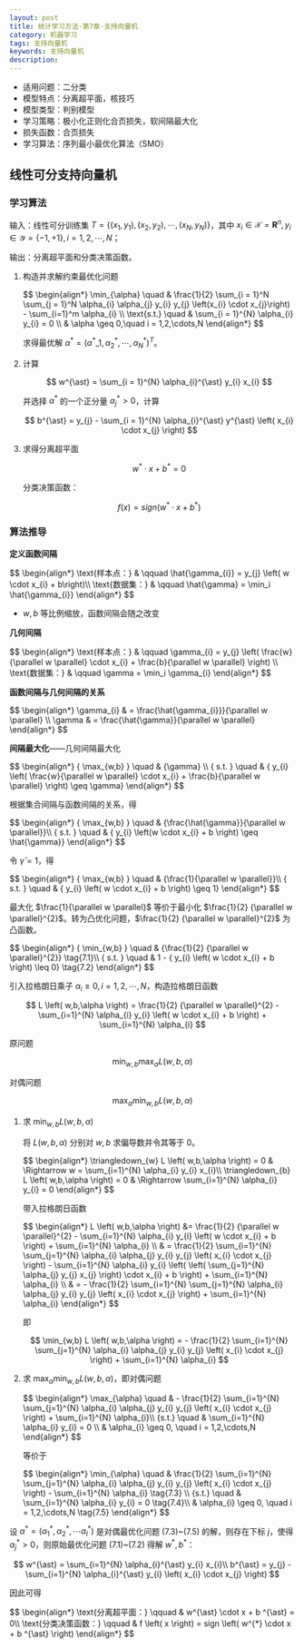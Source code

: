 ```yaml
---
layout: post
title: 统计学习方法-第7章-支持向量机
category: 机器学习
tags: 支持向量机
keywords: 支持向量机
description:
---
```


- 适用问题：二分类
- 模型特点：分离超平面，核技巧
- 模型类型：判别模型
- 学习策略：极小化正则化合页损失，软间隔最大化
- 损失函数：合页损失
- 学习算法：序列最小最优化算法（SMO）

## 线性可分支持向量机

### 学习算法

输入：线性可分训练集 $T = \{ \left(x_{1},y_{1}\right),\left(x_{2},y_{2}\right), \cdots ,\left(x_{N},y_{N}\right) \}$，其中 $x_{i} \in \mathcal{X} = \mathbf{R}^{n},y_{i} \in \mathcal{Y} = \{ -1,+1 \},i = 1,2,\cdots,N$；

输出：分离超平面和分类决策函数。

1. 构造并求解约束最优化问题

    <div>
    $$
    \begin{align*}
    \min_{\alpha} \quad & \frac{1}{2} \sum_{i = 1}^N \sum_{j = 1}^N \alpha_{i} \alpha_{j} y_{i} y_{j} \left(x_{i} \cdot x_{j}\right) - \sum_{i=1}^m \alpha_{i} \\
    \text{s.t.} \quad & \sum_{i = 1}^{N} \alpha_{i} y_{i} = 0 \\
    & \alpha \geq 0,\quad i = 1,2,\cdots,N
    \end{align*}
    $$
    </div>

    求得最优解 $\alpha^{\ast} = \left(\alpha^{\ast}\_{1},\alpha_{2}^{\ast},\cdots,\alpha^{\ast}_{N} \right)^{T}$。

2. 计算

    $$
    w^{\ast} = \sum_{i = 1}^{N} \alpha_{i}^{\ast} y_{i} x_{i}
    $$

    并选择 $\alpha^{\ast}$ 的一个正分量 $\alpha_{j}^{\ast} > 0$，计算

    $$
    b^{\ast} = y_{j} - \sum_{i = 1}^{N} \alpha_{i}^{\ast} y^{\ast} \left( x_{i} \cdot x_{j} \right)
    $$

3. 求得分离超平面

    $$
    w^{\ast} \cdot x + b ^{\ast} = 0
    $$

    分类决策函数：

    $$
    f \left( x \right) = sign \left( w^{*} \cdot x + b ^{\ast} \right)
    $$

### 算法推导

**定义函数间隔**

<div>
$$
\begin{align*}
\text{样本点：} & \qquad \hat{\gamma_{i}} = y_{j} \left( w \cdot x_{i} + b\right)\\ \text{数据集：} & \qquad \hat{\gamma} = \min_i \hat{\gamma_{i}}
\end{align*}
$$
</div>

- $w,b$ 等比例缩放，函数间隔会随之改变

**几何间隔**

<div>
$$
\begin{align*}
\text{样本点：} & \qquad \gamma_{i} = y_{j} \left( \frac{w}{\parallel w \parallel} \cdot x_{i} + \frac{b}{\parallel w \parallel} \right) \\
\text{数据集：} & \qquad \gamma = \min_i \gamma_{i}
\end{align*}
$$
</div>

**函数间隔与几何间隔的关系**

<div>
$$
\begin{align*}
\gamma_{i} & = \frac{\hat{\gamma_{i}}}{\parallel w \parallel} \\
\gamma & = \frac{\hat{\gamma}}{\parallel w \parallel}
\end{align*}
$$
</div>

**间隔最大化**——几何间隔最大化

<div>
$$
\begin{align*}
{ \max_{w,b} } \quad & {\gamma} \\ 
{ s.t. } \quad & { y_{i} \left( \frac{w}{\parallel w \parallel} \cdot x_{i} + \frac{b}{\parallel w \parallel} \right) \geq \gamma} 
\end{align*}
$$
</div>

根据集合间隔与函数间隔的关系，得

<div>
$$
\begin{align*}
{ \max_{w,b} } \quad & {\frac{\hat{\gamma}}{\parallel w \parallel}}\\ 
{ s.t. } \quad & { y_{i} \left(w \cdot x_{i} + b \right) \geq \hat{\gamma}}
\end{align*}
$$
</div>

令 $\hat{\gamma} = 1$，得

<div>
$$
\begin{align*}
{ \max_{w,b} } \quad & {\frac{1}{\parallel w \parallel}}\\ 
{ s.t. } \quad & { y_{i} \left( w \cdot x_{i} + b \right) \geq 1} 
\end{align*}
$$
</div>

最大化 $\frac{1}{\parallel w \parallel}$ 等价于最小化 $\frac{1}{2} {\parallel w \parallel}^{2}$。转为凸优化问题，$\frac{1}{2} {\parallel w \parallel}^{2}$ 为凸函数。

<div>
$$
\begin{align*}
{ \min_{w,b} } \quad & {\frac{1}{2} {\parallel w \parallel}^{2}} \tag{7.1}\\ 
{ s.t. } \quad & 1 - { y_{i} \left( w \cdot x_{i} + b \right) \leq 0} \tag{7.2}
\end{align*}
$$
</div>

引入拉格朗日乘子 $\alpha_{i} \geq 0, i = 1,2,\cdots,N$，构造拉格朗日函数

$$
L \left( w,b,\alpha \right) = \frac{1}{2} {\parallel w \parallel}^{2} - \sum_{i=1}^{N} \alpha_{i} y_{i} \left( w \cdot x_{i} + b \right) + \sum_{i=1}^{N} \alpha_{i}
$$

原问题 

$$
\min_{w,b} \max_{\alpha} L \left( w,b,\alpha \right)
$$

对偶问题

$$
\max_{\alpha} \min_{w,b} L \left( w,b,\alpha \right)
$$

1. 求 $\min_{w,b} L \left( w,b,\alpha \right)$

    将 $L \left( w,b,\alpha \right)$ 分别对 $w,b$ 求偏导数并令其等于 $0$。

    <div>
    $$
    \begin{align*}
    \triangledown_{w} L \left( w,b,\alpha \right) = 0 & \Rightarrow w = \sum_{i=1}^{N} \alpha_{i} y_{i} x_{i}\\
    \triangledown_{b} L \left( w,b,\alpha \right) = 0 & \Rightarrow \sum_{i=1}^{N} \alpha_{i} y_{i} = 0
    \end{align*}
    $$
    </div>

    带入拉格朗日函数

    <div>
    $$
    \begin{align*}
    L \left( w,b,\alpha \right) &= \frac{1}{2} {\parallel w \parallel}^{2} - \sum_{i=1}^{N} \alpha_{i} y_{i} \left( w \cdot x_{i} + b \right) + \sum_{i=1}^{N} \alpha_{i} \\
    & = \frac{1}{2} \sum_{i=1}^{N} \sum_{j=1}^{N} \alpha_{i} \alpha_{j} y_{i} y_{j} \left( x_{i} \cdot x_{j} \right) - \sum_{i=1}^{N} \alpha_{i} y_{i} \left( \left( \sum_{j=1}^{N} \alpha_{j} y_{j} x_{j} \right) \cdot x_{i} + b \right) + \sum_{i=1}^{N} \alpha_{i} \\
    & = - \frac{1}{2} \sum_{i=1}^{N} \sum_{j=1}^{N} \alpha_{i} \alpha_{j} y_{i} y_{j} \left( x_{i} \cdot x_{j} \right) + \sum_{i=1}^{N} \alpha_{i}
    \end{align*}
    $$
    </div>

    即

    $$
    \min_{w,b} L \left( w,b,\alpha \right) = - \frac{1}{2} \sum_{i=1}^{N} \sum_{j=1}^{N} \alpha_{i} \alpha_{j} y_{i} y_{j} \left( x_{i} \cdot x_{j} \right) + \sum_{i=1}^{N} \alpha_{i}
    $$

2. 求 $\max_{\alpha} \min_{w,b} L \left( w,b,\alpha \right)$，即对偶问题

    <div>
    $$
    \begin{align*}
    \max_{\alpha} \quad & - \frac{1}{2} \sum_{i=1}^{N} \sum_{j=1}^{N} \alpha_{i} \alpha_{j} y_{i} y_{j} \left( x_{i} \cdot x_{j} \right) + \sum_{i=1}^{N} \alpha_{i}\\
    {s.t.} \quad & \sum_{i=1}^{N} \alpha_{i} y_{i} = 0 \\
    & \alpha_{i} \geq 0, \quad i = 1,2,\cdots,N
    \end{align*}
    $$
    </div>

    等价于

    <div>
    $$
    \begin{align*}
    \min_{\alpha} \quad & \frac{1}{2} \sum_{i=1}^{N} \sum_{j=1}^{N} \alpha_{i} \alpha_{j} y_{i} y_{j} \left( x_{i} \cdot x_{j} \right) - \sum_{i=1}^{N} \alpha_{i} \tag{7.3} \\
    {s.t.} \quad & \sum_{i=1}^{N} \alpha_{i} y_{i} = 0 \tag{7.4}\\
    & \alpha_{i} \geq 0, \quad i = 1,2,\cdots,N \tag{7.5}
    \end{align*}
    $$
    </div>

设 $\alpha^{\ast} = \left( \alpha_{1}^{\ast}, \alpha_{2}^{\ast}, \cdots \alpha_{l}^{\ast} \right)$ 是对偶最优化问题 (7.3)~(7.5) 的解，则存在下标 $j$，使得 $\alpha_{j}^{\ast} \gt 0$，则原始最优化问题 (7.1)~(7.2) 得解 $w^{\ast},b^{\ast}$：

$$
w^{\ast} = \sum_{i=1}^{N} \alpha_{i}^{\ast} y_{i} x_{i}\\
b^{\ast} = y_{j} - \sum_{i=1}^{N} \alpha_{i}^{\ast} y_{i} \left( x_{i} \cdot x_{j} \right)
$$

因此可得

<div>
$$
\begin{align*}
\text{分离超平面：} \qquad & w^{\ast} \cdot x + b ^{\ast} = 0\\
\text{分类决策函数：} \qquad & f \left( x \right) = sign \left( w^{*} \cdot x + b ^{\ast} \right)
\end{align*}
$$
</div>

